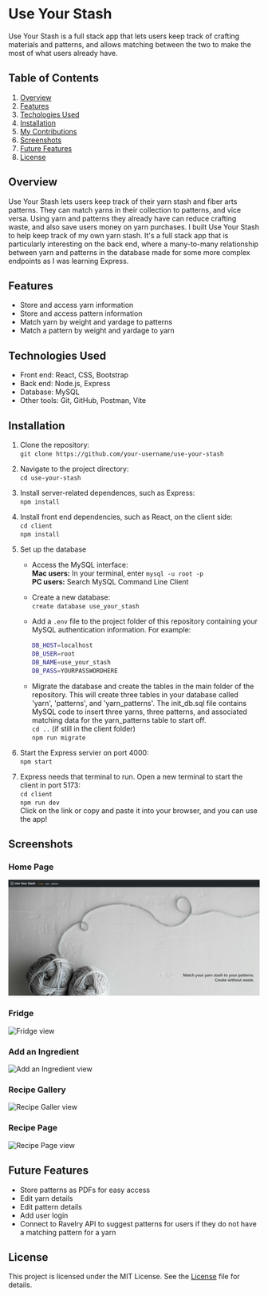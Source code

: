 # Use Your Stash
Use Your Stash is a full stack app that lets users keep track of crafting materials and patterns, and allows matching between the two to make the most of what users already have.

## Table of Contents

1. [Overview](#overview)
2. [Features](#features)
3. [Techologies Used](#technologies-used)
4. [Installation](#installation)
5. [My Contributions](#my-contributions)
6. [Screenshots](#screenshots)
7. [Future Features](#future-features)
8. [License](#license)

## Overview
Use Your Stash lets users keep track of their yarn stash and fiber arts patterns. They can match yarns in their collection to patterns, and vice versa. Using yarn and patterns they already have can reduce crafting waste, and also save users money on yarn purchases. I built Use Your Stash to help keep track of my own yarn stash. It's a full stack app that is particularly interesting on the back end, where a many-to-many relationship between yarn and patterns in the database made for some more complex endpoints as I was learning Express.

## Features
- Store and access yarn information
- Store and access pattern information
- Match yarn by weight and yardage to patterns
- Match a pattern by weight and yardage to yarn

## Technologies Used
- Front end: React, CSS, Bootstrap
- Back end: Node.js, Express
- Database: MySQL
- Other tools: Git, GitHub, Postman, Vite

## Installation
1. Clone the repository:  
  `git clone https://github.com/your-username/use-your-stash`

2. Navigate to the project directory:  
  `cd use-your-stash`

3. Install server-related dependences, such as Express:  
  `npm install`

4. Install front end dependencies, such as React, on the client side:  
  `cd client`  
  `npm install`

5. Set up the database
    - Access the MySQL interface:  
    **Mac users:** In your terminal, enter `mysql -u root -p`  
    **PC users:** Search MySQL Command Line Client

    - Create a new database:  
    `create database use_your_stash`
  
    - Add a `.env` file to the project folder of this repository containing your MySQL authentication information. For example:  
      ```bash
      DB_HOST=localhost
      DB_USER=root
      DB_NAME=use_your_stash
      DB_PASS=YOURPASSWORDHERE
      ```
    - Migrate the database and create the tables in the main folder of the repository. This will create three tables in your database called 'yarn', 'patterns', and 'yarn_patterns'. The init_db.sql file contains MySQL code to insert three yarns, three patterns, and associated matching data for the yarn_patterns table to start off.     
    `cd ..` (if still in the client folder)  
    `npm run migrate`

6. Start the Express servier on port 4000:  
`npm start`

7. Express needs that terminal to run. Open a new terminal to start the client in port 5173:  
  `cd client`  
  `npm run dev`  
  Click on the link or copy and paste it into your browser, and you can use the app!

## Screenshots
### Home Page
![Home Page view](/readmeassets/Home-Page.png "Home Page")
### Fridge
![Fridge view](/readmeassets/Fridge.png "Fridge")
### Add an Ingredient
![Add an Ingredient view](/readmeassets/Add-Ingredient.png "Add Ingredient")
### Recipe Gallery
![Recipe Galler view](/readmeassets/Recipe-Gallery.png "Recipe Gallery")
### Recipe Page
![Recipe Page view](/readmeassets/Recipe-Page.png "Recipe Page")

## Future Features
- Store patterns as PDFs for easy access
- Edit yarn details
- Edit pattern details
- Add user login
- Connect to Ravelry API to suggest patterns for users if they do not have a matching pattern for a yarn

## License
This project is licensed under the MIT License. See the [License](./License) file for details.